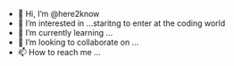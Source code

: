 - 👋 Hi, I’m @here2know
- 👀 I’m interested in ...staritng to enter at the coding world
- 🌱 I’m currently learning ...
- 💞️ I’m looking to collaborate on ...
- 📫 How to reach me ...

<!---
here2know/here2know is a ✨ special ✨ repository because its `README.md` (this file) appears on your GitHub profile.
You can click the Preview link to take a look at your changes.
--->
